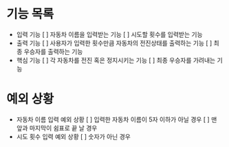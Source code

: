 # 기능 목록

- 입력 기능
  [ ] 자동차 이름을 입력받는 기능
  [ ] 시도할 횟수를 입력받는 기능
- 출력 기능
  [ ] 사용자가 입력한 횟수만큼 자동차의 전진상태를 출력하는 기능
  [ ] 최종 우승자를 출력하는 기능
- 핵심 기능
	[ ] 각 자동차를 전진 혹은 정지시키는 기능
	[ ] 최종 우승자를 가려내는 기능

# 예외 상황

- 자동차 이름 입력 예외 상황
  [ ] 입력한 자동차 이름이 5자 이하가 아닐 경우
  [ ] 맨 앞과 마지막이 쉼표로 끝 날 경우
- 시도 횟수 입력 예외 상황
  [ ] 숫자가 아닌 경우